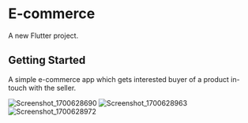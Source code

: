 # E-commerce

A new Flutter project.

## Getting Started



A simple e-commerce app which gets interested buyer of a product in-touch with the seller.

![Screenshot_1700628690](https://github.com/gideonadjei94/E-commerce-screen/assets/124469965/68184c4b-2dcc-4e7e-a912-2ebdebffa05a)
![Screenshot_1700628963](https://github.com/gideonadjei94/E-commerce-screen/assets/124469965/342743e6-96b7-4062-8a19-69286088dce2)
![Screenshot_1700628972](https://github.com/gideonadjei94/E-commerce-screen/assets/124469965/c47d9fd0-eec9-4a0a-8436-311465049e84)


